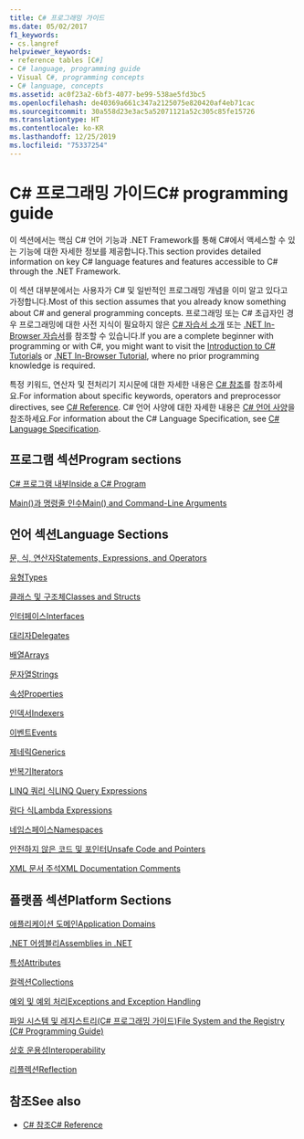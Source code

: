 ```yaml
---
title: C# 프로그래밍 가이드
ms.date: 05/02/2017
f1_keywords:
- cs.langref
helpviewer_keywords:
- reference tables [C#]
- C# language, programming guide
- Visual C#, programming concepts
- C# language, concepts
ms.assetid: ac0f23a2-6bf3-4077-be99-538ae5fd3bc5
ms.openlocfilehash: de40369a661c347a2125075e820420af4eb71cac
ms.sourcegitcommit: 30a558d23e3ac5a52071121a52c305c85fe15726
ms.translationtype: HT
ms.contentlocale: ko-KR
ms.lasthandoff: 12/25/2019
ms.locfileid: "75337254"
---
```

# <a name="c-programming-guide"></a><span data-ttu-id="a6419-102">C# 프로그래밍 가이드</span><span class="sxs-lookup"><span data-stu-id="a6419-102">C# programming guide</span></span>

<span data-ttu-id="a6419-103">이 섹션에서는 핵심 C# 언어 기능과 .NET Framework를 통해 C#에서 액세스할 수 있는 기능에 대한 자세한 정보를 제공합니다.</span><span class="sxs-lookup"><span data-stu-id="a6419-103">This section provides detailed information on key C# language features and features accessible to C# through the .NET Framework.</span></span>  
  
 <span data-ttu-id="a6419-104">이 섹션 대부분에서는 사용자가 C# 및 일반적인 프로그래밍 개념을 이미 알고 있다고 가정합니다.</span><span class="sxs-lookup"><span data-stu-id="a6419-104">Most of this section assumes that you already know something about C# and general programming concepts.</span></span> <span data-ttu-id="a6419-105">프로그래밍 또는 C# 초급자인 경우 프로그래밍에 대한 사전 지식이 필요하지 않은 [C# 자습서 소개](../tutorials/intro-to-csharp/index.md) 또는 [.NET In-Browser 자습서](https://dotnet.microsoft.com/learn/dotnet/in-browser-tutorial/1)를 참조할 수 있습니다.</span><span class="sxs-lookup"><span data-stu-id="a6419-105">If you are a complete beginner with programming or with C#, you might want to visit the [Introduction to C# Tutorials](../tutorials/intro-to-csharp/index.md) or [.NET In-Browser Tutorial](https://dotnet.microsoft.com/learn/dotnet/in-browser-tutorial/1), where no prior programming knowledge is required.</span></span>  
  
 <span data-ttu-id="a6419-106">특정 키워드, 연산자 및 전처리기 지시문에 대한 자세한 내용은 [C# 참조](../language-reference/index.md)를 참조하세요.</span><span class="sxs-lookup"><span data-stu-id="a6419-106">For information about specific keywords, operators and preprocessor directives, see [C# Reference](../language-reference/index.md).</span></span> <span data-ttu-id="a6419-107">C# 언어 사양에 대한 자세한 내용은 [C# 언어 사양](/dotnet/csharp/language-reference/language-specification/introduction)을 참조하세요.</span><span class="sxs-lookup"><span data-stu-id="a6419-107">For information about the C# Language Specification, see [C# Language Specification](/dotnet/csharp/language-reference/language-specification/introduction).</span></span>  
  
## <a name="program-sections"></a><span data-ttu-id="a6419-108">프로그램 섹션</span><span class="sxs-lookup"><span data-stu-id="a6419-108">Program sections</span></span>

[<span data-ttu-id="a6419-109">C# 프로그램 내부</span><span class="sxs-lookup"><span data-stu-id="a6419-109">Inside a C# Program</span></span>](./inside-a-program/index.md)  
  
[<span data-ttu-id="a6419-110">Main()과 명령줄 인수</span><span class="sxs-lookup"><span data-stu-id="a6419-110">Main() and Command-Line Arguments</span></span>](./main-and-command-args/index.md)  

## <a name="language-sections"></a><span data-ttu-id="a6419-111">언어 섹션</span><span class="sxs-lookup"><span data-stu-id="a6419-111">Language Sections</span></span>

[<span data-ttu-id="a6419-112">문, 식, 연산자</span><span class="sxs-lookup"><span data-stu-id="a6419-112">Statements, Expressions, and Operators</span></span>](./statements-expressions-operators/index.md)  

 [<span data-ttu-id="a6419-113">유형</span><span class="sxs-lookup"><span data-stu-id="a6419-113">Types</span></span>](./types/index.md)  

 [<span data-ttu-id="a6419-114">클래스 및 구조체</span><span class="sxs-lookup"><span data-stu-id="a6419-114">Classes and Structs</span></span>](./classes-and-structs/index.md)  
  
 [<span data-ttu-id="a6419-115">인터페이스</span><span class="sxs-lookup"><span data-stu-id="a6419-115">Interfaces</span></span>](./interfaces/index.md)  

 [<span data-ttu-id="a6419-116">대리자</span><span class="sxs-lookup"><span data-stu-id="a6419-116">Delegates</span></span>](./delegates/index.md)  

 [<span data-ttu-id="a6419-117">배열</span><span class="sxs-lookup"><span data-stu-id="a6419-117">Arrays</span></span>](./arrays/index.md)  
  
 [<span data-ttu-id="a6419-118">문자열</span><span class="sxs-lookup"><span data-stu-id="a6419-118">Strings</span></span>](./strings/index.md)  
  
 [<span data-ttu-id="a6419-119">속성</span><span class="sxs-lookup"><span data-stu-id="a6419-119">Properties</span></span>](./classes-and-structs/properties.md)  
  
 [<span data-ttu-id="a6419-120">인덱서</span><span class="sxs-lookup"><span data-stu-id="a6419-120">Indexers</span></span>](./indexers/index.md)  
  
 [<span data-ttu-id="a6419-121">이벤트</span><span class="sxs-lookup"><span data-stu-id="a6419-121">Events</span></span>](./events/index.md)  
  
 [<span data-ttu-id="a6419-122">제네릭</span><span class="sxs-lookup"><span data-stu-id="a6419-122">Generics</span></span>](./generics/index.md)  
  
 [<span data-ttu-id="a6419-123">반복기</span><span class="sxs-lookup"><span data-stu-id="a6419-123">Iterators</span></span>](./concepts/iterators.md)
  
 [<span data-ttu-id="a6419-124">LINQ 쿼리 식</span><span class="sxs-lookup"><span data-stu-id="a6419-124">LINQ Query Expressions</span></span>](../linq/index.md)  
  
 [<span data-ttu-id="a6419-125">람다 식</span><span class="sxs-lookup"><span data-stu-id="a6419-125">Lambda Expressions</span></span>](./statements-expressions-operators/lambda-expressions.md)  
  
 [<span data-ttu-id="a6419-126">네임스페이스</span><span class="sxs-lookup"><span data-stu-id="a6419-126">Namespaces</span></span>](./namespaces/index.md)  
  
 [<span data-ttu-id="a6419-127">안전하지 않은 코드 및 포인터</span><span class="sxs-lookup"><span data-stu-id="a6419-127">Unsafe Code and Pointers</span></span>](./unsafe-code-pointers/index.md)  
  
 [<span data-ttu-id="a6419-128">XML 문서 주석</span><span class="sxs-lookup"><span data-stu-id="a6419-128">XML Documentation Comments</span></span>](./xmldoc/index.md)  
  
## <a name="platform-sections"></a><span data-ttu-id="a6419-129">플랫폼 섹션</span><span class="sxs-lookup"><span data-stu-id="a6419-129">Platform Sections</span></span>

 [<span data-ttu-id="a6419-130">애플리케이션 도메인</span><span class="sxs-lookup"><span data-stu-id="a6419-130">Application Domains</span></span>](../../framework/app-domains/application-domains.md)  
  
 [<span data-ttu-id="a6419-131">.NET 어셈블리</span><span class="sxs-lookup"><span data-stu-id="a6419-131">Assemblies in .NET</span></span>](../../standard/assembly/index.md)  
  
 [<span data-ttu-id="a6419-132">특성</span><span class="sxs-lookup"><span data-stu-id="a6419-132">Attributes</span></span>](./concepts/attributes/index.md)  
  
 [<span data-ttu-id="a6419-133">컬렉션</span><span class="sxs-lookup"><span data-stu-id="a6419-133">Collections</span></span>](./concepts/collections.md)  
  
 [<span data-ttu-id="a6419-134">예외 및 예외 처리</span><span class="sxs-lookup"><span data-stu-id="a6419-134">Exceptions and Exception Handling</span></span>](./exceptions/index.md)  
  
 [<span data-ttu-id="a6419-135">파일 시스템 및 레지스트리(C# 프로그래밍 가이드)</span><span class="sxs-lookup"><span data-stu-id="a6419-135">File System and the Registry (C# Programming Guide)</span></span>](./file-system/index.md)  
  
 [<span data-ttu-id="a6419-136">상호 운용성</span><span class="sxs-lookup"><span data-stu-id="a6419-136">Interoperability</span></span>](./interop/index.md)  
  
 [<span data-ttu-id="a6419-137">리플렉션</span><span class="sxs-lookup"><span data-stu-id="a6419-137">Reflection</span></span>](./concepts/reflection.md)  
  
## <a name="see-also"></a><span data-ttu-id="a6419-138">참조</span><span class="sxs-lookup"><span data-stu-id="a6419-138">See also</span></span>

- [<span data-ttu-id="a6419-139">C# 참조</span><span class="sxs-lookup"><span data-stu-id="a6419-139">C# Reference</span></span>](../language-reference/index.md)
